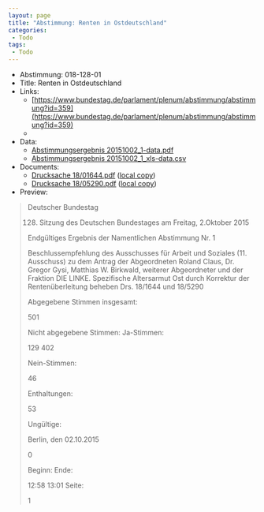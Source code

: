 ```yaml
---
layout: page
title: "Abstimmung: Renten in Ostdeutschland"
categories:
 - Todo
tags:
 - Todo
---
```


* Abstimmung: 018-128-01
* Title: Renten in Ostdeutschland
* Links: 
    * [https://www.bundestag.de/parlament/plenum/abstimmung/abstimmung?id=359](https://www.bundestag.de/parlament/plenum/abstimmung/abstimmung?id=359)
    * 
* Data: 
    * [Abstimmungsergebnis 20151002_1-data.pdf](/res/abstimmungsliste/20151002_1-data.pdf)
    * [Abstimmungsergebnis 20151002_1_xls-data.csv](/res/abstimmungsliste/analyses/20151002_1_xls-data.csv)
* Documents: 
    * [Drucksache 18/01644.pdf](http://dip21.bundestag.de/dip21/btd/18/016/1801644.pdf) ([local copy](/res/abstimmungsdaten/018-128-01/1801644.pdf))
    * [Drucksache 18/05290.pdf](http://dip21.bundestag.de/dip21/btd/18/052/1805290.pdf) ([local copy](/res/abstimmungsdaten/018-128-01/1805290.pdf))
* Preview: 
> Deutscher Bundestag
> 
> 128. Sitzung des Deutschen Bundestages
> am Freitag, 2.Oktober 2015
> 
> Endgültiges Ergebnis der Namentlichen Abstimmung Nr. 1
> 
> Beschlussempfehlung des Ausschusses für Arbeit und Soziales (11. Ausschuss)
> zu dem Antrag der Abgeordneten Roland Claus, Dr. Gregor Gysi, Matthias W. Birkwald,
> weiterer Abgeordneter und der Fraktion DIE LINKE.
> Spezifische Altersarmut Ost durch Korrektur der Rentenüberleitung beheben
> Drs. 18/1644 und 18/5290
> 
> Abgegebene Stimmen insgesamt:
> 
> 501
> 
> Nicht abgegebene Stimmen:
> Ja-Stimmen:
> 
> 129
> 402
> 
> Nein-Stimmen:
> 
> 46
> 
> Enthaltungen:
> 
> 53
> 
> Ungültige:
> 
> Berlin, den 02.10.2015
> 
> 0
> 
> Beginn:
> Ende:
> 
> 12:58
> 13:01
> Seite:
> 
> 1
> 
> 
